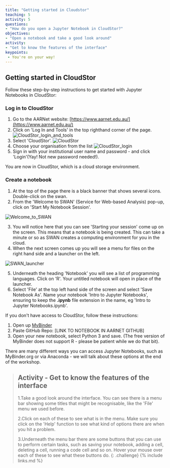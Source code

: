 ```yaml
---
title: "Getting started in Cloudstor"
teaching: 5
activity: 5
questions:
- "How do you open a Jupyter Notebook in CloudStor?"
objectives:
- "Open a notebook and take a good look around"
activity:
- "Get to know the features of the interface"
keypoints:
 - You're on your way!
---
```

## Getting started in CloudStor

Follow these step-by-step instructions to get started with Jupyter Notebooks in CloudStor:

### Log in to CloudStor

1. Go to the AARNet website: [https://www.aarnet.edu.au/](https://www.aarnet.edu.au/)
2. Click on 'Log In and Tools' in the top righthand corner of the page.
![CloudStor_login_and_tools](\Introduction_to_Jupyter_notebooks\images\CloudStor_login_and_tools.png)
3. Select 'CloudStor'.
![CloudStor](\Introduction_to_Jupyter_notebooks\images\CloudStor.png)
4. Choose your organisation from the list
![CloudStor_login](\Introduction_to_Jupyter_notebooks\images\CloudStor_login.png)
5. Sign in with your institutional user name and password - and click 'Login'(Yay! Not new password needed!).

You are now in CloudStor, which is a cloud storage environment.

### Create a notebook

1. At the top of the page there is a black banner that shows several icons. Double-click on the swan.
2. From the 'Welcome to SWAN' (Service for Web-based Analysis) pop-up, click on 'Start My Notebook Session'.

![Welcome_to_SWAN](\Introduction_to_Jupyter_notebooks\images\Welcome_to_SWAN.png)

3. You will notice here that you can see 'Starting your session' come up on the screen. This means that a notebook is being created. This can take a minute or so as SWAN creates a computing environment for you in the cloud.
4. When the next screen comes up you will see a menu for files on the right hand side and a launcher on the left.

![SWAN_launcher](\Introduction_to_Jupyter_notebooks\images\SWAN_launcher.png)

5. Underneath the heading 'Notebook' you will see a list of programming languages. Click on 'R'. Your untitled notebook will open in place of the launcher.
6. Select 'File' at the top left hand side of the screen and select 'Save Notebook As'. Name your notebook 'Intro to Jupyter Notebooks', ensuring to keep the **.ipynb** file extension in the name, eg 'Intro to Jupyter Notebooks.ipynb'.

If you don't have access to CloudStor, follow these instructions:

1. Open up [MyBinder](https://mybinder.org/)
2. Paste GitHub Repo: [LINK TO NOTEBOOK IN AARNET GITHUB]
3. Open your new notebook, select Python 3 and save. (The free version of MyBinder does not support R - please be patient while we do that bit).

There are many different ways you can access Jupyter Notebooks, such as MyBinder.org or via Anaconda - we will talk about these options at the end of the workshop.

> ## Activity - Get to know the features of the interface
>
> 1.Take a good look around the interface. You can see there is a menu bar showing some titles that might be recognisable, like the 'File' menu we used before.
>
> 2.Click on each of these to see what is in the menu. Make sure you click on the 'Help' function to see what kind of options there are when you hit a problem.
>
> 3.Underneath the menu bar there are some buttons that you can use to perform certain tasks, such as saving your notebook, adding a cell, deleting a cell, running a code cell and so on. Hover your mouse over each of these to see what these buttons do.
{: .challenge}
{% include links.md %}
